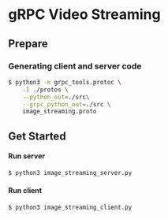 # gRPC Video Streaming

## Prepare

### Generating client and server code

```bash
$ python3 -m grpc_tools.protoc \
    -I ./protos \
    --python_out=./src\
    --grpc_python_out=./src \
    image_streaming.proto
```

## Get Started

#### Run server

```bash
$ python3 image_streaming_server.py
```

#### Run client

```bash
$ python3 image_streaming_client.py
```

